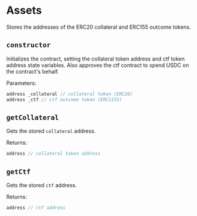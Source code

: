 # Assets

Stores the addresses of the ERC20 collateral and ERC155 outcome tokens. 

## `constructor`

Initializes the contract, setting the collateral token address and ctf token address state variables. Also approves the ctf contract to spend USDC on the contract's behalf.

Parameters:

```java
address _collateral // collateral token (ERC20)
address _ctf // ctf outcome token (ERC1155)
```

## `getCollateral`

Gets the stored `collateral` address.

Returns:

```java
address // collateral token address
```

## `getCtf`

Gets the stored `ctf` address.

Returns:

```java
address // ctf address
```
